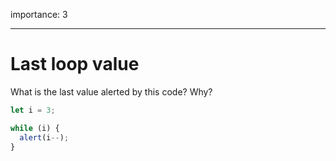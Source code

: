 importance: 3

---

# Last loop value

What is the last value alerted by this code? Why?

```js
let i = 3;

while (i) {
  alert(i--);
}
```
